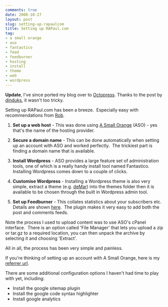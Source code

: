 ```yaml
---
comments: true
date: 2008-10-27
layout: post
slug: setting-up-rapaulcom
title: Setting up RAPaul.com
tag:
- a small orange
- aso
- fantastico
- feed
- feedburner
- hosting
- install
- theme
- web
- wordpress
---
```


**Update**, I've since ported my blog over to [Octopress](http://octopress.org/docs/). Thanks to the post by [dinduks](http://www.dinduks.com/yet-another-blog-that-migrates-to-octopress/), it wasn't too tricky.

Setting up RAPaul.com has been a breeze.  Especially easy with recommendations from [Rob](http://robfe.com).
	
  1. **Set up a web host** - This was done using [A Small Orange](http://www.asmallorange.com) (ASO) - yes that's the name of the hosting provider.

	
  2. **Secure a domain name** - This can be done automatically when setting up an account with ASO and worked perfectly.  The trickiest part is finding a domain name that is available.

	
  3. **Install Wordpress** - ASO provides a large feature set of administration tools, one of which is a really handy install tool named Fantastico.  Installing Wordpress comes down to a couple of clicks.

	
  4. **Customise Wordpress** - Installing a Wordpress theme is also very simple, extract a theme (e.g. [deMar](http://wordpress.org/extend/themes/demar)) into the themes folder then it is available to be chosen through the built in Wordpress admin tool.

	
  5. **Set up Feedburner** - This collates statistics about your subscribers etc. Details are shown [here](http://www.google.com/support/feedburner/bin/answer.py?answer=78483&topic=13252).  The plugin makes it very easy to add both the post and comments feeds.


Note the process I used to upload content was to use ASO's cPanel interface.  There is an option called 'File Manager' that lets you upload a zip or tar.gz to a required location, you can then unpack the archive by selecting it and choosing 'Extract'.

All in all, the process has been very simple and painless.

If you're thinking of setting up an account with A Small Orange, here is my [referrer url](http://refer.asmallorange.com/19824).

There are some additional configuration options I haven't had time to play with yet, including:
	
  * Install the google sitemap plugin
  * Install the google code syntax highlighter
  * Install google analytics


